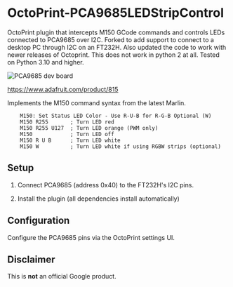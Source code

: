 # OctoPrint-PCA9685LEDStripControl

OctoPrint plugin that intercepts M150 GCode commands and controls LEDs connected to PCA9685 over I2C. Forked to add support to connect 
to a desktop PC through I2C on an FT232H. Also updated the code to work with newer releases of Octoprint. This does not work in python 2 at all. Tested on Python 3.10 and higher.

![PCA9685 dev board](https://cdn-shop.adafruit.com/970x728/815-05.jpg)

https://www.adafruit.com/product/815

Implements the M150 command syntax from the latest Marlin.

        M150: Set Status LED Color - Use R-U-B for R-G-B Optional (W)
        M150 R255       ; Turn LED red
        M150 R255 U127  ; Turn LED orange (PWM only)
        M150            ; Turn LED off
        M150 R U B      ; Turn LED white
        M150 W          ; Turn LED white if using RGBW strips (optional)

## Setup

1. Connect PCA9685 (address 0x40) to the FT232H's I2C pins.

2. Install the plugin (all dependencies install automatically)

## Configuration

Configure the PCA9685 pins via the OctoPrint settings UI.

## Disclaimer

This is **not** an official Google product.
